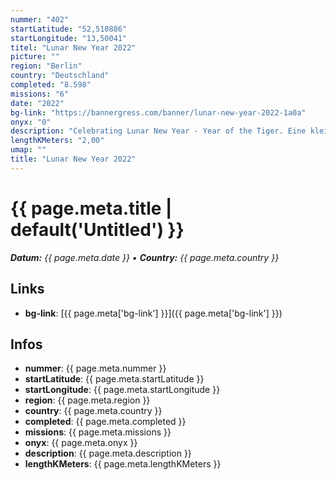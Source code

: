 ```yaml
---
nummer: "402"
startLatitude: "52,510886"
startLongitude: "13,50041"
titel: "Lunar New Year 2022"
picture: ""
region: "Berlin"
country: "Deutschland"
completed: "8.598"
missions: "6"
date: "2022"
bg-link: "https://bannergress.com/banner/lunar-new-year-2022-1a0a"
onyx: "0"
description: "Celebrating Lunar New Year - Year of the Tiger. Eine kleine Entdeckungstour durch den Weitlingkiez von Lichtenberg."
lengthKMeters: "2,00"
umap: ""
title: "Lunar New Year 2022"
---
```

# {{ page.meta.title | default('Untitled') }}

_**Datum:** {{ page.meta.date }} • **Country:** {{ page.meta.country }}_

## Links
- **bg-link**: [{{ page.meta['bg-link'] }}]({{ page.meta['bg-link'] }})

## Infos
- **nummer**: {{ page.meta.nummer }}
- **startLatitude**: {{ page.meta.startLatitude }}
- **startLongitude**: {{ page.meta.startLongitude }}
- **region**: {{ page.meta.region }}
- **country**: {{ page.meta.country }}
- **completed**: {{ page.meta.completed }}
- **missions**: {{ page.meta.missions }}
- **onyx**: {{ page.meta.onyx }}
- **description**: {{ page.meta.description }}
- **lengthKMeters**: {{ page.meta.lengthKMeters }}
